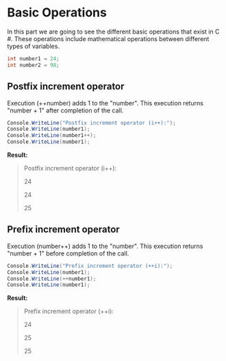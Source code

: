 # Basic Operations
In this part we are going to see the different basic operations that exist in C #. These operations include mathematical operations between different types of variables.

```c#
int number1 = 24;
int number2 = 98;
```

## Postfix increment operator

Execution (++number) adds 1 to the "number". This execution returns "number + 1" after completion of the call.

```c#
Console.WriteLine("Postfix increment operator (i++):");
Console.WriteLine(number1);
Console.WriteLine(number1++);
Console.WriteLine(number1);
```

**Result:**

> Postfix increment operator (i++):
> 
> 24
> 
> 24
> 
> 25

## Prefix increment operator

Execution (number++) adds 1 to the "number". This execution returns "number + 1" before completion of the call.

```c#
Console.WriteLine("Prefix increment operator (++i):");
Console.WriteLine(number1);
Console.WriteLine(++number1);
Console.WriteLine(number1);
```

**Result:**

> Prefix increment operator (++i):
> 
> 24
> 
> 25
> 
> 25
